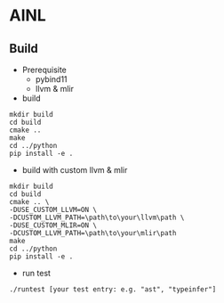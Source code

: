 # AINL 
## Build
+ Prerequisite
  + pybind11
  + llvm & mlir
+ build
```
mkdir build
cd build
cmake ..
make
cd ../python
pip install -e .
```
+ build with custom llvm & mlir
```
mkdir build
cd build
cmake .. \
-DUSE_CUSTOM_LLVM=ON \
-DCUSTOM_LLVM_PATH=\path\to\your\llvm\path \
-DUSE_CUSTOM_MLIR=ON \
-DCUSTOM_LLVM_PATH=\path\to\your\mlir\path 
make
cd ../python
pip install -e .
```
+ run test
```
./runtest [your test entry: e.g. "ast", "typeinfer"]
```



